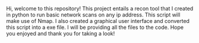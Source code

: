 Hi, welcome to this repository! This project entails a recon tool that I created in python to run basic network scans on any ip address. This script will make use of Nmap. I also created a graphical user interface and converted this script into a exe file. I will be providing all the files to the code.
Hope you enjoyed and thank you for taking a look!
